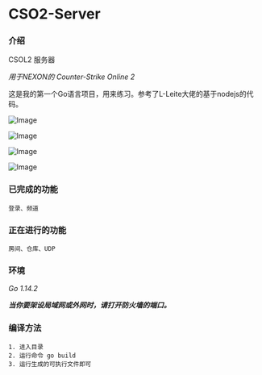 # CSO2-Server

### 介绍

CSOL2 服务器

*用于NEXON的 Counter-Strike Online 2*

这是我的第一个Go语言项目，用来练习。参考了L-Leite大佬的基于nodejs的代码。

![Image](https://github.com/KouKouChan/CSO2-Server/blob/master/photos/main.png)

![Image](https://github.com/KouKouChan/CSO2-Server/blob/master/photos/intro.png)

![Image](https://github.com/KouKouChan/CSO2-Server/blob/master/photos/channel.png)

![Image](https://github.com/KouKouChan/CSO2-Server/blob/master/photos/ingame.png)

### 已完成的功能

    登录、频道

### 正在进行的功能

    房间、仓库、UDP

### 环境

*Go 1.14.2*

***当你要架设局域网或外网时，请打开防火墙的端口。***

### 编译方法

    1. 进入目录
    2. 运行命令 go build
    3. 运行生成的可执行文件即可
